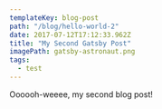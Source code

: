 ```yaml
---
templateKey: blog-post
path: "/blog/hello-world-2"
date: 2017-07-12T17:12:33.962Z
title: "My Second Gatsby Post"
imagePath: gatsby-astronaut.png
tags:
  - test
---
```


Oooooh-weeee, my second blog post!
